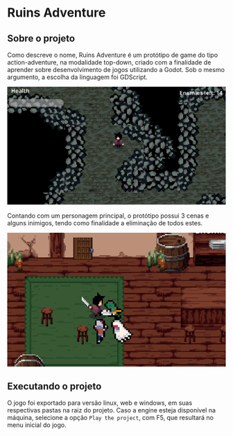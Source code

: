 # Ruins Adventure

## Sobre o projeto

Como descreve o nome, Ruins Adventure é um protótipo de game do tipo action-adventure, na modalidade top-down, criado com a finalidade de aprender sobre desenvolvimento de jogos utilizando a Godot. Sob o mesmo argumento, a escolha da linguagem foi GDScript.

<p align="center">
  <img src="/prototype_images/image_cave.png" alt="">
</p>

Contando com um personagem principal, o protótipo possui 3 cenas e alguns inimigos, tendo como finalidade a eliminação de todos estes.

<p align="center">
  <img src="/prototype_images/image_bar.png" alt="">
</p>


## Executando o projeto

O jogo foi exportado para versão linux, web e windows, em suas respectivas pastas na raiz do projeto. Caso a engine esteja disponível na máquina, selecione a opção `Play the project`, com F5, que resultará no menu inicial do jogo.
